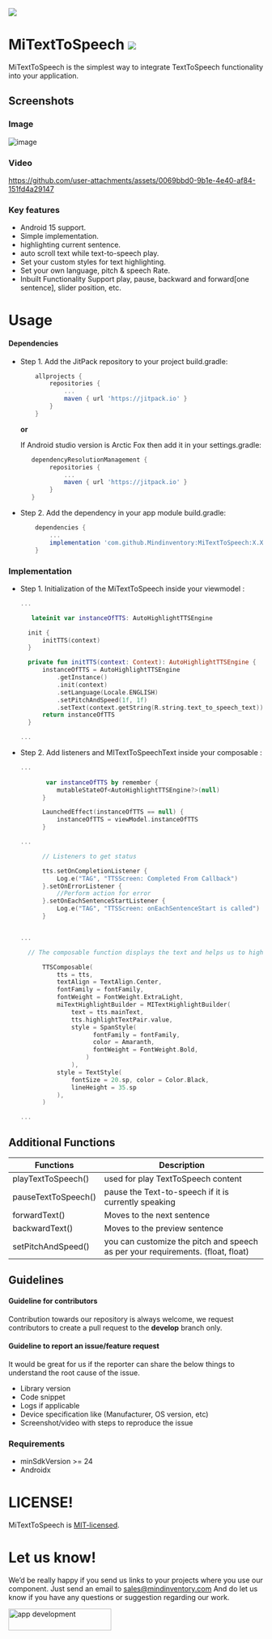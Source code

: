 <a href="https://www.mindinventory.com/?utm_source=gthb&utm_medium=repo&utm_campaign=lassi"><img src="https://github.com/Sammindinventory/MindInventory/blob/main/Banner.png"></a>

# MiTextToSpeech [![](https://jitpack.io/v/Mindinventory/MiTextToSpeech.svg)](https://jitpack.io/#Mindinventory/MiTextToSpeech)
MiTextToSpeech is the simplest way to integrate TextToSpeech functionality into your application.
## Screenshots


### Image
![image](/media/img.png)

### Video


https://github.com/user-attachments/assets/0069bbd0-9b1e-4e40-af84-151fd4a29147



### Key features 


* Android 15 support.
* Simple implementation.
* highlighting current sentence.
* auto scroll text while text-to-speech play.
* Set your custom styles for text highlighting.
* Set your own language, pitch & speech Rate.
* Inbuilt Functionality Support play, pause, backward and forward[one sentence], slider position, etc.

# Usage

#### Dependencies

* Step 1. Add the JitPack repository to your project build.gradle:

    ```groovy
	    allprojects {
		    repositories {
			    ...
			    maven { url 'https://jitpack.io' }
		    }
	    }
    ``` 

    **or**
    
    If Android studio version is Arctic Fox then add it in your settings.gradle:

    ```groovy
	   dependencyResolutionManagement {
    		repositories {
        		...
        		maven { url 'https://jitpack.io' }
    		}
	   }
    ``` 
    
* Step 2. Add the dependency in your app module build.gradle:
    
    ```groovy
        dependencies {
            ...
            implementation 'com.github.Mindinventory:MiTextToSpeech:X.X.X'
        }
    ``` 

### Implementation   

* Step 1. Initialization of the MiTextToSpeech inside your viewmodel :
    
  ```kotlin
  ...

     lateinit var instanceOfTTS: AutoHighlightTTSEngine

    init {
        initTTS(context)
    }

    private fun initTTS(context: Context): AutoHighlightTTSEngine {
        instanceOfTTS = AutoHighlightTTSEngine
            .getInstance()
            .init(context)
            .setLanguage(Locale.ENGLISH)
            .setPitchAndSpeed(1f, 1f)
            .setText(context.getString(R.string.text_to_speech_text))
        return instanceOfTTS
    }

  ... 
  ```

* Step 2. Add listeners and MITextToSpeechText inside your composable :
    
  ```kotlin
  ...
    
         var instanceOfTTS by remember {
            mutableStateOf<AutoHighlightTTSEngine?>(null)
        }

        LaunchedEffect(instanceOfTTS == null) {
            instanceOfTTS = viewModel.instanceOfTTS
        }
  
  ...

        // Listeners to get status

        tts.setOnCompletionListener {
            Log.e("TAG", "TTSScreen: Completed From Callback")
        }.setOnErrorListener {
            //Perform action for error
        }.setOnEachSentenceStartListener {
            Log.e("TAG", "TTSScreen: onEachSentenceStart is called")
        }


  ...

    // The composable function displays the text and helps us to highlight the currently spoken sentence.

        TTSComposable(
            tts = tts,
            textAlign = TextAlign.Center,
            fontFamily = fontFamily,
            fontWeight = FontWeight.ExtraLight,
            miTextHighlightBuilder = MITextHighlightBuilder(
                text = tts.mainText,
                tts.highlightTextPair.value,
                style = SpanStyle(
                      fontFamily = fontFamily,
                      color = Amaranth,
                      fontWeight = FontWeight.Bold,
                    )
                ),
            style = TextStyle(
                fontSize = 20.sp, color = Color.Black,
                lineHeight = 35.sp
            ),
        )

  ...

  ```


  
## Additional Functions

| Functions              | Description                                                                        |
|-------------------------|------------------------------------------------------------------------------------|
| playTextToSpeech()      |  used for play TextToSpeech content                                                  |
| pauseTextToSpeech() | pause the Text-to-speech if it is currently speaking                                           |
| forwardText()         | Moves to the next sentence                                         |
| backwardText()        | Moves to the preview sentence                                                         |
| setPitchAndSpeed()       | you can customize the pitch and speech as per your requirements. (float, float) |

## Guidelines

#### Guideline for contributors
Contribution towards our repository is always welcome, we request contributors to create a pull request to the **develop** branch only.  

#### Guideline to report an issue/feature request
It would be great for us if the reporter can share the below things to understand the root cause of the issue.

* Library version
* Code snippet
* Logs if applicable
* Device specification like (Manufacturer, OS version, etc)
* Screenshot/video with steps to reproduce the issue

### Requirements

* minSdkVersion >= 24
* Androidx

# LICENSE!

MiTextToSpeech is [MIT-licensed](/LICENSE).

# Let us know!
We’d be really happy if you send us links to your projects where you use our component. Just send an email to sales@mindinventory.com And do let us know if you have any questions or suggestion regarding our work.

<a href="https://www.mindinventory.com/contact-us.php?utm_source=gthb&utm_medium=repo&utm_campaign=mitexttospeech">
<img src="https://github.com/Sammindinventory/MindInventory/blob/main/hirebutton.png" width="203" height="43"  alt="app development">
</a>
